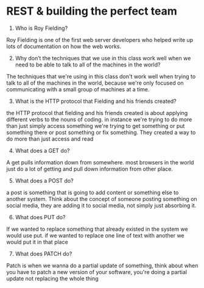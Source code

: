 # REST & building the perfect team

1. Who is Roy Fielding?

Roy Fielding is one of the first web server developers who helped write up lots of documentation on how the web works.

2. Why don’t the techniques that we use in this class work well when we need to be able to talk to all of the machines in the world?

The techniques that we're using in this class don't work well when trying to talk to all of the machines in the world, because we're only focused on communicating with a small group of machines at a time.

3. What is the HTTP protocol that Fielding and his friends created?

the HTTP protocol that fielding and his friends created is about applying different verbs to the nouns of coding. in instance we're trying to do more than just simply access something we're trying to get something or put something there or post something or fix something. They created a way to do more than just access and read

4. What does a GET do?

A get pulls information down from somewhere. most browsers in the world just do a lot of getting and pull down information from other place.

5. What does a POST do?

a post is something that is going to add content or something else to another system. Think about the concept of someone posting something on social media, they are adding it to social media, not simply just absorbing it.

6. What does PUT do?

If we wanted to replace something that already existed in the system we would use put. if we wanted to replace one line of text with another we would put it in that place

7. What does PATCH do?

Patch is when we wanna do a partial update of something, think about when you have to patch a new version of your software, you're doing a partial update not replacing the whole thing